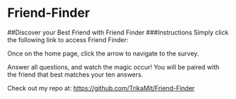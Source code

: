 # Friend-Finder
##Discover your Best Friend with Friend Finder
###Instructions
Simply click the following link to access Friend Finder:

Once on the home page, click the arrow to navigate to the survey.

Answer all questions, and watch the magic occur! You will be paired with the friend that best matches your ten answers.

Check out my repo at: https://github.com/TrikaMit/Friend-Finder